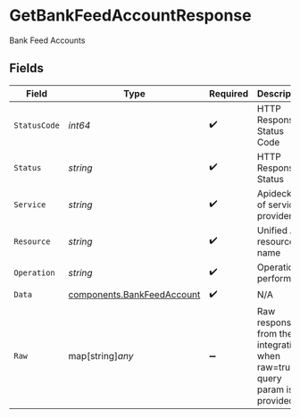 # GetBankFeedAccountResponse

Bank Feed Accounts


## Fields

| Field                                                                    | Type                                                                     | Required                                                                 | Description                                                              | Example                                                                  |
| ------------------------------------------------------------------------ | ------------------------------------------------------------------------ | ------------------------------------------------------------------------ | ------------------------------------------------------------------------ | ------------------------------------------------------------------------ |
| `StatusCode`                                                             | *int64*                                                                  | :heavy_check_mark:                                                       | HTTP Response Status Code                                                | 200                                                                      |
| `Status`                                                                 | *string*                                                                 | :heavy_check_mark:                                                       | HTTP Response Status                                                     | OK                                                                       |
| `Service`                                                                | *string*                                                                 | :heavy_check_mark:                                                       | Apideck ID of service provider                                           | quickbooks                                                               |
| `Resource`                                                               | *string*                                                                 | :heavy_check_mark:                                                       | Unified API resource name                                                | bank-feed-accounts                                                       |
| `Operation`                                                              | *string*                                                                 | :heavy_check_mark:                                                       | Operation performed                                                      | one                                                                      |
| `Data`                                                                   | [components.BankFeedAccount](../../models/components/bankfeedaccount.md) | :heavy_check_mark:                                                       | N/A                                                                      |                                                                          |
| `Raw`                                                                    | map[string]*any*                                                         | :heavy_minus_sign:                                                       | Raw response from the integration when raw=true query param is provided  |                                                                          |